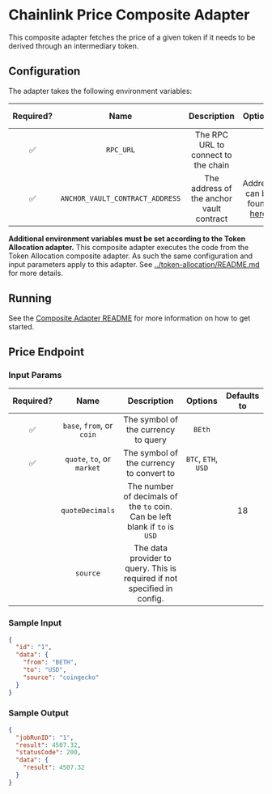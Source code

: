 # Chainlink Price Composite Adapter

This composite adapter fetches the price of a given token if it needs to be derived through an intermediary token.

## Configuration

The adapter takes the following environment variables:

| Required? |              Name               |               Description                |                                             Options                                             | Defaults to |
| :-------: | :-----------------------------: | :--------------------------------------: | :---------------------------------------------------------------------------------------------: | :---------: |
|    ✅     |            `RPC_URL`            |   The RPC URL to connect to the chain    |                                                                                                 |             |
|    ✅     | `ANCHOR_VAULT_CONTRACT_ADDRESS` | The address of the anchor vault contract | Address can be found [here](https://docs.anchorprotocol.com/smart-contracts/deployed-contracts) |             |

**Additional environment variables must be set according to the Token Allocation adapter.**
This composite adapter executes the code from the Token Allocation composite adapter. As such the same configuration and input parameters apply to this adapter. See [../token-allocation/README.md](../token-allocation/README.md) for more details.

## Running

See the [Composite Adapter README](../README.md) for more information on how to get started.

## Price Endpoint

### Input Params

| Required? |            Name            |                                 Description                                 |       Options       | Defaults to |
| :-------: | :------------------------: | :-------------------------------------------------------------------------: | :-----------------: | :---------: |
|    ✅     | `base`, `from`, or `coin`  |                     The symbol of the currency to query                     |       `BEth`        |             |
|    ✅     | `quote`, `to`, or `market` |                  The symbol of the currency to convert to                   | `BTC`, `ETH`, `USD` |             |
|           |      `quoteDecimals`       | The number of decimals of the `to` coin. Can be left blank if `to` is `USD` |                     |     18      |
|           |          `source`          |  The data provider to query. This is required if not specified in config.   |                     |             |

### Sample Input

```json
{
  "id": "1",
  "data": {
    "from": "BETH",
    "to": "USD",
    "source": "coingecko"
  }
}
```

### Sample Output

```json
{
  "jobRunID": "1",
  "result": 4507.32,
  "statusCode": 200,
  "data": {
    "result": 4507.32
  }
}
```
